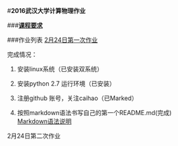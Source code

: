 #**2016武汉大学计算物理作业**

###**[课程要求](https://github.com/caihao/computational_physics_whu/blob/master/README.md)**

###作业列表
[2月24日第一次作业](https://github.com/caihao/computational_physics_whu/blob/master/Exercises.md)

完成情况：

1. 安装linux系统（已安装双系统）

2. 安装python 2.7 运行环境（已安装）

3. 注册github 账号，关注caihao（已Marked）

4. 按照markdown语法书写自己的第一个README.md(完成)<br/>
   [Markdown语法说明](http://www.appinn.com/markdown/#p)

2月24日第二次作业
